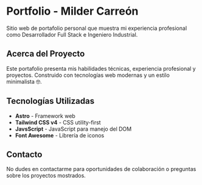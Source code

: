 # Portfolio - Milder Carreón

Sitio web de portafolio personal que muestra mi experiencia profesional como Desarrollador Full Stack e Ingeniero Industrial.

## Acerca del Proyecto

Este portafolio presenta mis habilidades técnicas, experiencia profesional y proyectos. Construido con tecnologías web modernas y un estilo minimalista 🤓.

## Tecnologías Utilizadas

- **Astro** - Framework web
- **Tailwind CSS v4** - CSS utility-first
- **JavsScript** - JavaScript para manejo del DOM
- **Font Awesome** - Librería de iconos

## Contacto

No dudes en contactarme para oportunidades de colaboración o preguntas sobre los proyectos mostrados.